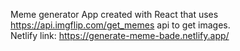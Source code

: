 Meme generator App created with React that uses https://api.imgflip.com/get_memes api to get images. <br/>
Netlify link: https://generate-meme-bade.netlify.app/
